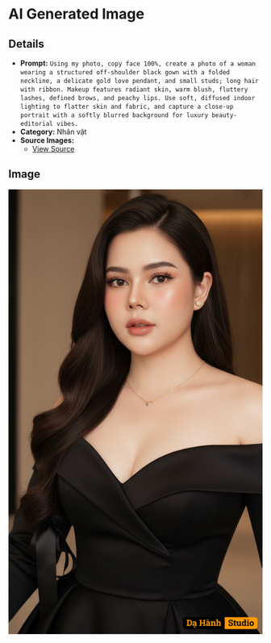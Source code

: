 # AI Generated Image

## Details
- **Prompt:** `Using my photo, copy face 100%, create a photo of a woman wearing a structured off-shoulder black gown with a folded neckline, a delicate gold love pendant, and small studs; long hair with ribbon. Makeup features radiant skin, warm blush, fluttery lashes, defined brows, and peachy lips. Use soft, diffused indoor lighting to flatter skin and fabric, and capture a close-up portrait with a softly blurred background for luxury beauty-editorial vibes.
`
- **Category:** Nhân vật
- **Source Images:**
  - [View Source](https://raw.githubusercontent.com/lenzcomvth/ImageLibrary/main/Female.png)

## Image
![AI Generated Image](./image-2025-10-07T02-44-29-061Z-z1u1w.png)